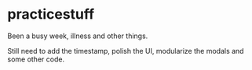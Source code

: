 # practicestuff

Been a busy week, illness and other things.

Still need to add the timestamp, polish the UI, modularize the modals and some other code. 
